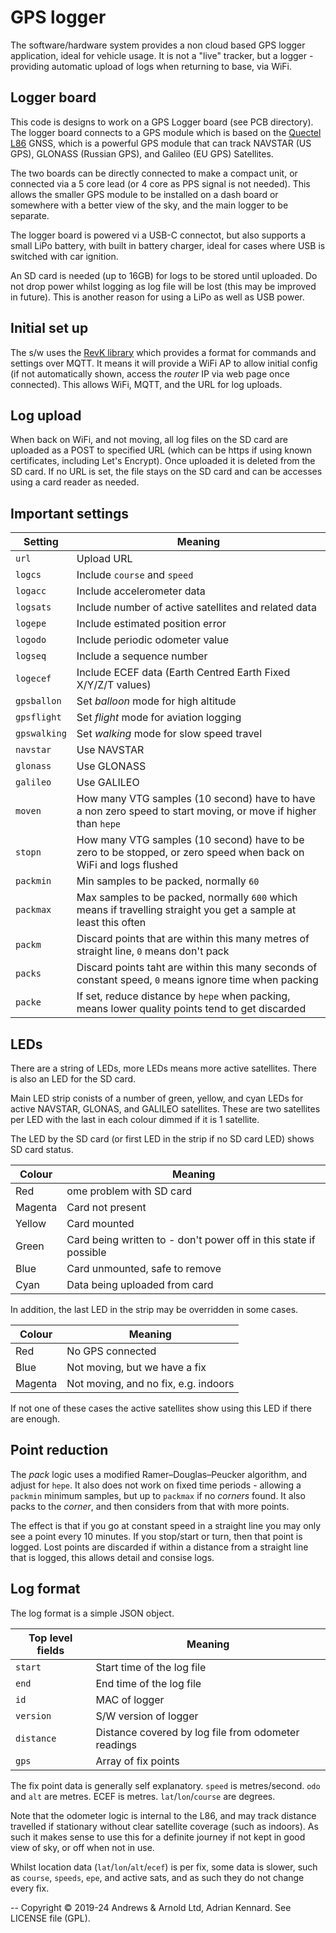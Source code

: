 # GPS logger

The software/hardware system provides a non cloud based GPS logger application, ideal for vehicle usage. It is not a "live" tracker, but a logger - providing automatic upload of logs when returning to base, via WiFi.

## Logger board

This code is designs to work on a GPS Logger board (see PCB directory). The logger board connects to a GPS module which is based on the [Quectel L86](https://www.quectel.com/wp-content/uploads/pdfupload/Quectel_L86_GNSS_Specification_V1.3.pdf) GNSS, which is a powerful GPS module that can track NAVSTAR (US GPS), GLONASS (Russian GPS), and Galileo (EU GPS) Satellites.

The two boards can be directly connected to make a compact unit, or connected via a 5 core lead (or 4 core as PPS signal is not needed). This allows the smaller GPS module to be installed on a dash board or somewhere with a better view of the sky, and the main logger to be separate.

The logger board is powered vi a USB-C connectot, but also supports a small LiPo battery, with built in battery charger, ideal for cases where USB is switched with car ignition.

An SD card is needed (up to 16GB) for logs to be stored until uploaded. Do not drop power whilst logging as log file will be lost (this may be improved in future). This is another reason for using a LiPo as well as USB power.

## Initial set up

The s/w uses the [RevK library](https://github.com/revk/ESP32-RevK) which provides a format for commands and settings over MQTT. It means it will provide a WiFi AP to allow initial config (if not automatically shown, access the *router* IP via web page once connected). This allows WiFi, MQTT, and the URL for log uploads.

## Log upload

When back on WiFi, and not moving, all log files on the SD card are uploaded as a POST to specified URL (which can be https if using known certificates, including Let's Encrypt). Once uploaded it is deleted from the SD card. If no URL is set, the file stays on the SD card and can be accesses using a card reader as needed.

## Important settings

|Setting|Meaning|
|-------|-------|
|`url`|Upload URL|
|`logcs`|Include `course` and `speed`|
|`logacc`|Include accelerometer data|
|`logsats`|Include number of active satellites and related data|
|`logepe`|Include estimated position error|
|`logodo`|Include periodic odometer value|
|`logseq`|Include a sequence number|
|`logecef`|Include ECEF data (Earth Centred Earth Fixed X/Y/Z/T values)|
|`gpsballon`|Set *balloon* mode for high altitude|
|`gpsflight`|Set *flight* mode for aviation logging|
|`gpswalking`|Set *walking* mode for slow speed travel|
|`navstar`|Use NAVSTAR|
|`glonass`|Use GLONASS|
|`galileo`|Use GALILEO|
|`moven`|How many VTG samples (10 second) have to have a non zero speed to start moving, or move if higher than `hepe`|
|`stopn`|How many VTG samples (10 second) have to be zero to be stopped, or zero speed when back on WiFi and logs flushed|
|`packmin`|Min samples to be packed, normally `60`|
|`packmax`|Max samples to be packed, normally `600` which means if travelling straight you get a sample at least this often|
|`packm`|Discard points that are within this many metres of straight line, `0` means don't pack|
|`packs`|Discard points taht are within this many seconds of constant speed, `0` means ignore time when packing|
|`packe`|If set, reduce distance by `hepe` when packing, means lower quality points tend to get discarded|

## LEDs

There are a string of LEDs, more LEDs means more active satellites. There is also an LED for the SD card.

Main LED strip conists of a number of green, yellow, and cyan LEDs for active NAVSTAR, GLONAS, and GALILEO satellites. These are two satellites per LED with the last in each colour dimmed if it is 1 satellite.

The LED by the SD card (or first LED in the strip if no SD card LED) shows SD card status.

|Colour|Meaning|
|------|-------|
|Red|ome problem with SD card|
|Magenta|Card not present|
|Yellow|Card mounted|
|Green|Card being written to - don't power off in this state if possible|
|Blue|Card unmounted, safe to remove|
|Cyan|Data being uploaded from card|

In addition, the last LED in the strip may be overridden in some cases.

|Colour|Meaning|
|------|-------|
|Red|No GPS connected|
|Blue|Not moving, but we have a fix|
|Magenta|Not moving, and no fix, e.g. indoors|

If not one of these cases the active satellites show using this LED if there are enough.

## Point reduction

The *pack* logic uses a modified Ramer–Douglas–Peucker algorithm, and adjust for `hepe`. It also does not work on fixed time periods - allowing a `packmin` minimum samples, but up to `packmax` if no *corners* found. It also packs to the *corner*, and then considers from that with more points.

The effect is that if you go at constant speed in a straight line you may only see a point every 10 minutes. If you stop/start or turn, then that point is logged. Lost points are discarded if within a distance from a straight line that is logged, this allows detail and consise logs.

## Log format

The log format is a simple JSON object.

|Top level fields|Meaning|
|----------------|-------|
|`start`|Start time of the log file|
|`end`|End time of the log file|
|`id`|MAC of logger|
|`version`|S/W version of logger|
|`distance`|Distance covered by log file from odometer readings|
|`gps`|Array of fix points|

The fix point data is generally self explanatory. `speed` is metres/second. `odo` and `alt` are metres. ECEF is metres. `lat`/`lon`/`course` are degrees.

Note that the odometer logic is internal to the L86, and may track distance travelled if stationary without clear satellite coverage (such as indoors). As such it makes sense to use this for a definite journey if not kept in good view of sky, or off when not in use.

Whilst location data (`lat`/`lon`/`alt`/`ecef`) is per fix, some data is slower, such as `course`, `speeds`, `epe`, and active sats, and as such they do not change every fix.

--
Copyright © 2019-24 Andrews & Arnold Ltd, Adrian Kennard. See LICENSE file (GPL).
